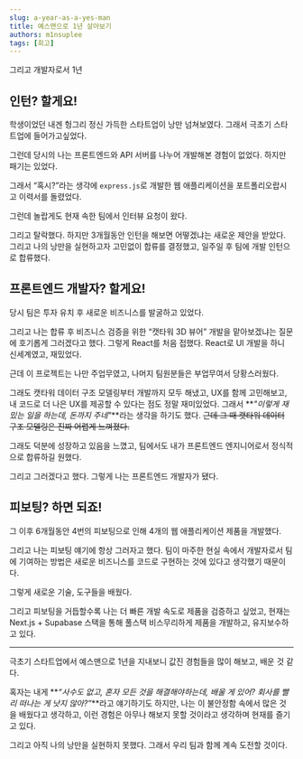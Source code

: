```yaml
---
slug: a-year-as-a-yes-man
title: 예스맨으로 1년 살아보기
authors: m1nsuplee
tags: [회고]
---
```


그리고 개발자로서 1년

<!--truncate-->

## 인턴? 할게요!

학생이었던 내겐 헝그리 정신 가득한 스타트업이 낭만 넘쳐보였다. 그래서 극초기 스타트업에 들어가고싶었다.

그런데 당시의 나는 프론트엔드와 API 서버를 나누어 개발해본 경험이 없었다. 하지만 패기는 있었다.

그래서 “혹시?”라는 생각에 `express.js`로 개발한 웹 애플리케이션을 포트폴리오랍시고 이력서를 돌렸었다.

그런데 놀랍게도 현재 속한 팀에서 인터뷰 요청이 왔다.

그리고 탈락했다. 하지만 3개월동안 인턴을 해보면 어떻겠냐는 새로운 제안을 받았다. 그리고 나의 낭만을 실현하고자 고민없이 합류를 결정했고, 일주일 후 팀에 개발 인턴으로 합류했다.

## 프론트엔드 개발자? 할게요!

당시 팀은 투자 유치 후 새로운 비즈니스를 발굴하고 있었다.

그리고 나는 합류 후 비즈니스 검증을 위한 “캣타워 3D 뷰어” 개발을 맡아보겠냐는 질문에 호기롭게 그러겠다고 했다. 그렇게 React를 처음 접했다. React로 UI 개발을 하니 신세계였고, 재밌었다.

근데 이 프로젝트는 나만 주업무였고, 나머지 팀원분들은 부업무여서 당황스러웠다.

그래도 캣타워 데이터 구조 모델링부터 개발까지 모두 해냈고, UX를 함께 고민해보고, 내 코드로 더 나은 UX를 제공할 수 있다는 점도 정말 재미있었다. 그래서 **_"이렇게 재밌는 일을 하는데, 돈까지 주네"_**라는 생각을 하기도 했다. ~~근데 그 때 캣타워 데이터 구조 모델링은 진짜 어렵게 느껴졌다.~~

그래도 덕분에 성장하고 있음을 느꼈고, 팀에서도 내가 프론트엔드 엔지니어로서 정식적으로 합류하길 원했다.

그리고 그러겠다고 했다. 그렇게 나는 프론트엔드 개발자가 됐다.

## 피보팅? 하면 되죠!

그 이후 6개월동안 4번의 피보팅으로 인해 4개의 웹 애플리케이션 제품을 개발했다.

그리고 나는 피보팅 얘기에 항상 그러자고 했다. 팀이 마주한 현실 속에서 개발자로서 팀에 기여하는 방법은 새로운 비즈니스를 코드로 구현하는 것에 있다고 생각했기 때문이다.

그렇게 새로운 기술, 도구들을 배웠다.

그리고 피보팅을 거듭할수록 나는 더 빠른 개발 속도로 제품을 검증하고 싶었고, 현재는 Next.js + Supabase 스택을 통해 풀스택 비스무리하게 제품을 개발하고, 유지보수하고 있다.

---

극초기 스타트업에서 예스맨으로 1년을 지내보니 값진 경험들을 많이 해보고, 배운 것 같다.

혹자는 내게 **_“사수도 없고, 혼자 모든 것을 해결해야하는데, 배울 게 있어? 회사를 빨리 떠나는 게 낫지 않아?”_**라고 얘기하기도 하지만, 나는 이 불안정함 속에서 많은 것을 배웠다고 생각하고, 이런 경험은 아무나 해보지 못할 것이라고 생각하며 현재를 즐기고 있다.

그리고 아직 나의 낭만을 실현하지 못했다. 그래서 우리 팀과 함께 계속 도전할 것이다.
